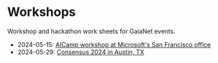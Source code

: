# Workshops

Workshop and hackathon work sheets for GaiaNet events.

* 2024-05-15: [AICamp workshop at Microsoft's San Francisco office](20240515-aicamp/)
* 2024-05-29: [Consensus 2024 in Austin, TX](20240529-consensus/)
